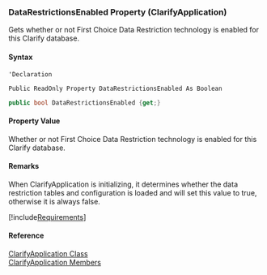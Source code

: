 ﻿### DataRestrictionsEnabled Property (ClarifyApplication)

Gets whether or not First Choice Data Restriction technology is enabled for this Clarify database.

#### Syntax

```vbnet
'Declaration

Public ReadOnly Property DataRestrictionsEnabled As Boolean
```

```csharp
public bool DataRestrictionsEnabled {get;}
```

#### Property Value

Whether or not First Choice Data Restriction technology is enabled for this Clarify database.

#### Remarks

When ClarifyApplication is initializing, it determines whether the data restriction tables and configuration is loaded and will set this value to true, otherwise it is always false.

[!include[Requirements](../partials/requirements.md)]

#### Reference

[ClarifyApplication Class](fcSDK~FChoice.Foundation.Clarify.ClarifyApplication.md)  
[ClarifyApplication Members](fcSDK~FChoice.Foundation.Clarify.ClarifyApplication_members.md)